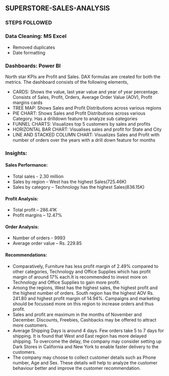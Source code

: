 ## SUPERSTORE-SALES-ANALYSIS
### STEPS FOLLOWED
### Data Cleaning:  MS Excel
- Removed duplicates 
- Date formatting
	
### Dashboards:  Power BI
North star KPIs are Profit and Sales. DAX formulas are created for both the metrics. The dashboard consists of the following elements,
- CARDS: Shows the value, last year value and year of year percentage. Consists of Sales, Profit, Orders, Average Order Value (AOV), Profit margins cards
- TREE MAP: Shows Sales and Profit Distributions across various regions 
- PIE CHART: Shows Sales and Profit Distributions across various Category. Has a drilldown feature to analyze sub categories 
- FUNNEL CHARTS: Visualizes top 5 customers by sales and profits
- HORIZONTAL BAR CHART: Visualises sales and profit for State and City
- LINE AND STACKED COLUMN CHART: Visualizes Sales and Profit with number of orders over the years with a drill down feature for months 

### Insights:
#### Sales Performance: 
- Total sales - 2.30 million
- Sales by region –  West has the highest Sales(725.46K)
- Sales by category – Technology has the highest Sales(836.15K)

#### Profit Analysis:
- Total profit – 286.41K
- Profit margins – 12.47%

#### Order Analysis:
- Number of orders - 9993
- Average order value – Rs. 229.85

#### Recommendations:
- Comparatively, Furniture has less profit margin of 2.49% compared to other categories, Technology and Office Supplies which has profit margin of around 17% each.It is recommended to invest more on Technology and Office Supplies to gain more profit.
- Among the regions, West has the highest sales, the highest profit and the highest number of orders. South region has the highest AOV Rs. 241.80 and highest profit margin of 14.94%. Campaigns and marketing should be focussed more on this region to increase orders and thus profit.
- Sales and profit are maximum in the months of November and December. Discounts, Freebies, Cashbacks may be offered to attract more customers.
- Average Shipping Days is around 4 days. Few orders take 5 to 7 days for shipping. It is found that West and East region has more delayed shipping. To overcome the delay, the company may consider setting up Dark Stores in California and New York to enable faster delivery to the customers.
- The company may choose to collect customer details such as Phone number, Age and Sex. These details will help to analyze the customer behaviour better and improve the customer recommendation.




